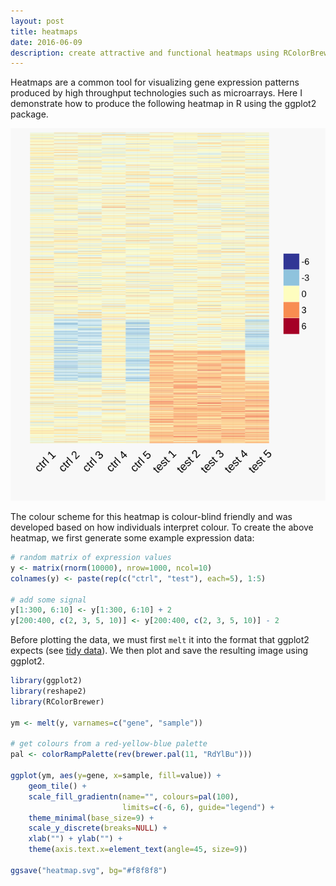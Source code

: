 ```yaml
---
layout: post
title: heatmaps
date: 2016-06-09
description: create attractive and functional heatmaps using RColorBrewer and ggplot2
---
```


Heatmaps are a common tool for visualizing gene expression patterns produced by
high throughput technologies such as microarrays. Here I demonstrate how to 
produce the following heatmap in R using the ggplot2 package.

<img src="/img/heatmap.svg" class="ImageBorder ImageResponsive">

The colour scheme for this heatmap is colour-blind friendly and was developed 
based on how individuals interpret colour. To create the above heatmap, we first
generate some example expression data:


```r
# random matrix of expression values
y <- matrix(rnorm(10000), nrow=1000, ncol=10)
colnames(y) <- paste(rep(c("ctrl", "test"), each=5), 1:5)

# add some signal
y[1:300, 6:10] <- y[1:300, 6:10] + 2
y[200:400, c(2, 3, 5, 10)] <- y[200:400, c(2, 3, 5, 10)] - 2
```

Before plotting the data, we must first `melt` it into the format that ggplot2 
expects (see <a href="http://vita.had.co.nz/papers/tidy-data.pdf" target="blank">tidy data</a>). We then plot and save the resulting image using ggplot2.


```r
library(ggplot2)
library(reshape2)
library(RColorBrewer)

ym <- melt(y, varnames=c("gene", "sample"))

# get colours from a red-yellow-blue palette
pal <- colorRampPalette(rev(brewer.pal(11, "RdYlBu")))

ggplot(ym, aes(y=gene, x=sample, fill=value)) +
    geom_tile() + 
    scale_fill_gradientn(name="", colours=pal(100), 
                         limits=c(-6, 6), guide="legend") + 
    theme_minimal(base_size=9) + 
    scale_y_discrete(breaks=NULL) +
    xlab("") + ylab("") +
    theme(axis.text.x=element_text(angle=45, size=9))

ggsave("heatmap.svg", bg="#f8f8f8")
```
